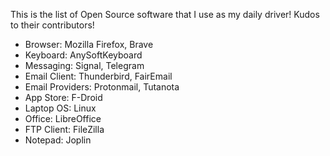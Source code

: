 This is the list of Open Source software that I use as my daily driver! Kudos to their contributors!

- Browser: Mozilla Firefox, Brave
- Keyboard: AnySoftKeyboard
- Messaging: Signal, Telegram
- Email Client: Thunderbird, FairEmail
- Email Providers: Protonmail, Tutanota
- App Store: F-Droid
- Laptop OS: Linux
- Office: LibreOffice
- FTP Client: FileZilla
- Notepad: Joplin
